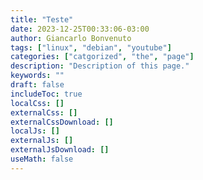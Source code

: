 ```yaml
---
title: "Teste"
date: 2023-12-25T00:33:06-03:00
author: Giancarlo Bonvenuto
tags: ["linux", "debian", "youtube"]
categories: ["catgorized", "the", "page"]
description: "Description of this page."
keywords: ""
draft: false
includeToc: true
localCss: []
externalCss: []
externalCssDownload: []
localJs: []
externalJs: []
externalJsDownload: []
useMath: false
---
```



